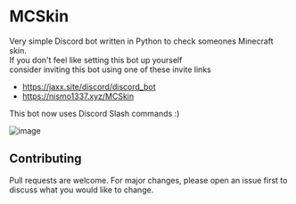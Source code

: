# MCSkin
Very simple Discord bot written in Python to check someones Minecraft skin.<br>
If you don't feel like setting this bot up yourself<br>
consider inviting this bot using one of these invite links
- https://jaxx.site/discord/discord_bot
- https://nismo1337.xyz/MCSkin

This bot now uses Discord Slash commands :)

![image](https://cdn.discordapp.com/attachments/922873921517268993/1089037694086156318/image.png)

## Contributing

Pull requests are welcome. For major changes, please open an issue first
to discuss what you would like to change.

